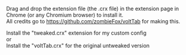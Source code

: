 Drag and drop the extension file (the .crx file) in the extension page in Chrome (or any Chromium browser) to install it. <br>
All credits go to https://github.com/zombieFox/voltTab for making this. <br>

Install the "tweaked.crx" extension for my custom config <br>
or <br>
Install the "voltTab.crx" for the original untweaked version
